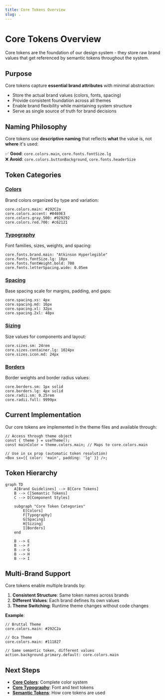 ```yaml
---
title: Core Tokens Overview
slug: .
---
```


# Core Tokens Overview

Core tokens are the foundation of our design system - they store raw brand values that get referenced by semantic tokens throughout the system.

## Purpose

Core tokens capture **essential brand attributes** with minimal abstraction:

- Store the actual brand values (colors, fonts, spacing)
- Provide consistent foundation across all themes
- Enable brand flexibility while maintaining system structure
- Serve as single source of truth for brand decisions

## Naming Philosophy

Core tokens use **descriptive naming** that reflects **what** the value is, not **where** it's used:

✅ **Good**: `core.colors.main`, `core.fonts.fontSize.lg`  
❌ **Avoid**: `core.colors.buttonBackground`, `core.fonts.headerSize`

## Token Categories

### [Colors](/docs/design/design-system/core-tokens/colors)

Brand colors organized by type and variation:

```
core.colors.main: #292C2a
core.colors.accent: #0469E3
core.colors.gray.500: #929292
core.colors.red.700: #c62121
```

### [Typography](/docs/design/design-system/core-tokens/typography)

Font families, sizes, weights, and spacing:

```
core.fonts.brand.main: "Atkinson Hyperlegible"
core.fonts.fontSize.lg: 18px
core.fonts.fontWeight.bold: 700
core.fonts.letterSpacing.wide: 0.05em
```

### [Spacing](/docs/design/design-system/core-tokens/spacing)

Base spacing scale for margins, padding, and gaps:

```
core.spacing.xs: 4px
core.spacing.md: 16px
core.spacing.xl: 32px
core.spacing.2xl: 48px
```

### [Sizing](/docs/design/design-system/core-tokens/sizing)

Size values for components and layout:

```
core.sizes.sm: 24rem
core.sizes.container.lg: 1024px
core.sizes.icon.md: 24px
```

### [Borders](/docs/design/design-system/core-tokens/borders)

Border weights and border radius values:

```
core.borders.sm: 1px solid
core.borders.lg: 4px solid
core.radii.sm: 0.25rem
core.radii.full: 9999px
```

## Current Implementation

Our core tokens are implemented in the theme files and available through:

```tsx
// Access through theme object
const { theme } = useTheme();
const mainColor = theme.colors.main; // Maps to core.colors.main

// Use in sx prop (automatic token resolution)
<Box sx={{ color: 'main', padding: 'lg' }} />;
```

## Token Hierarchy

```mermaid
graph TD
    A[Brand Guidelines] --> B[Core Tokens]
    B --> C[Semantic Tokens]
    C --> D[Component Styles]

    subgraph "Core Token Categories"
        E[Colors]
        F[Typography]
        G[Spacing]
        H[Sizing]
        I[Borders]
    end

    B --> E
    B --> F
    B --> G
    B --> H
    B --> I
```

## Multi-Brand Support

Core tokens enable multiple brands by:

1. **Consistent Structure**: Same token names across brands
2. **Different Values**: Each brand defines its own values
3. **Theme Switching**: Runtime theme changes without code changes

**Example**:

```tsx
// Bruttal Theme
core.colors.main: #292C2a

// Oca Theme
core.colors.main: #111827

// Same semantic token, different values
action.background.primary.default: core.colors.main
```

## Next Steps

- **[Core Colors](/docs/design/design-system/core-tokens/colors)**: Complete color system
- **[Core Typography](/docs/design/design-system/core-tokens/typography)**: Font and text tokens
- **[Semantic Tokens](/docs/design/design-system/semantic-tokens)**: How core tokens are used
